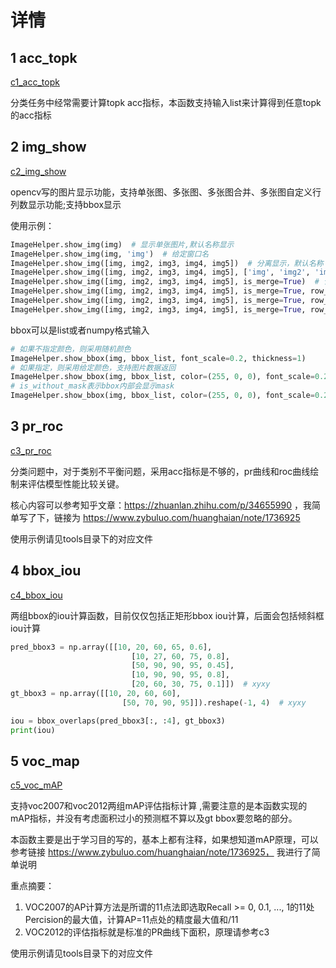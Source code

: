 # 详情

## 1 acc_topk

[c1_acc_topk](../library/c1_acc_topk.py)   

分类任务中经常需要计算topk acc指标，本函数支持输入list来计算得到任意topk的acc指标

## 2 img_show

[c2_img_show](../library/c2_img_show.py)   

​    opencv写的图片显示功能，支持单张图、多张图、多张图合并、多张图自定义行列数显示功能;支持bbox显示

使用示例：

```python
ImageHelper.show_img(img)  # 显示单张图片,默认名称显示
ImageHelper.show_img(img, 'img')  # 给定窗口名
ImageHelper.show_img([img, img2, img3, img4, img5])  # 分离显示，默认名称
ImageHelper.show_img([img, img2, img3, img4, img5], ['img', 'img2', 'img3', 'img4', 'img5'])  # 分离显示，指定名称
ImageHelper.show_img([img, img2, img3, img4, img5], is_merge=True)  # 合并显示,默认单行
ImageHelper.show_img([img, img2, img3, img4, img5], is_merge=True, row_col_num=(-1, 1))  # 合并显示,单列
ImageHelper.show_img([img, img2, img3, img4, img5], is_merge=True, row_col_num=(2, 3))  # 合并显示，指定数目
ImageHelper.show_img([img, img2, img3, img4, img5], is_merge=True, row_col_num=(2, -1))  # 合并显示，指定数目
```

   bbox可以是list或者numpy格式输入

```python
# 如果不指定颜色，则采用随机颜色
ImageHelper.show_bbox(img, bbox_list, font_scale=0.2, thickness=1)
# 如果指定，则采用给定颜色，支持图片数据返回
ImageHelper.show_bbox(img, bbox_list, color=(255, 0, 0), font_scale=0.2, thickness=1)
# is_without_mask表示bbox内部会显示mask
ImageHelper.show_bbox(img, bbox_list, color=(255, 0, 0), font_scale=0.2, thickness=1,is_without_mask=True)
```

## 3 pr_roc
[c3_pr_roc](../library/c3_pr_roc.py) 

​    分类问题中，对于类别不平衡问题，采用acc指标是不够的，pr曲线和roc曲线绘制来评估模型性能比较关键。

核心内容可以参考知乎文章：https://zhuanlan.zhihu.com/p/34655990 ，我简单写了下，链接为 https://www.zybuluo.com/huanghaian/note/1736925

   使用示例请见tools目录下的对应文件

## 4 bbox_iou

[c4_bbox_iou](../library/c4_bbox_iou.py) 

   两组bbox的iou计算函数，目前仅仅包括正矩形bbox iou计算，后面会包括倾斜框iou计算

```python
pred_bbox3 = np.array([[10, 20, 60, 65, 0.6],
                           [10, 27, 60, 75, 0.8],
                           [50, 90, 90, 95, 0.45],
                           [10, 90, 90, 95, 0.8],
                           [20, 60, 30, 75, 0.1]])  # xyxy
gt_bbox3 = np.array([[10, 20, 60, 60],
                         [50, 70, 90, 95]]).reshape(-1, 4)  # xyxy

iou = bbox_overlaps(pred_bbox3[:, :4], gt_bbox3)
print(iou)
```



## 5 voc_map

[c5_voc_mAP](../library/c5_voc_mAP.py) 

   支持voc2007和voc2012两组mAP评估指标计算 ,需要注意的是本函数实现的mAP指标，并没有考虑面积过小的预测框不算以及gt bbox要忽略的部分。

   本函数主要是出于学习目的写的，基本上都有注释，如果想知道mAP原理，可以参考链接  https://www.zybuluo.com/huanghaian/note/1736925， 我进行了简单说明

   重点摘要：

1. VOC2007的AP计算方法是所谓的11点法即选取Recall >= 0, 0.1, ..., 1的11处Percision的最大值，计算AP=11点处的精度最大值和/11
2. VOC2012的评估指标就是标准的PR曲线下面积，原理请参考c3

  使用示例请见tools目录下的对应文件

